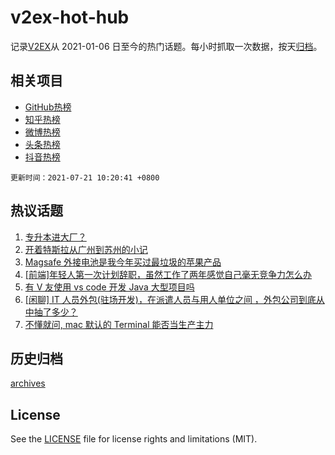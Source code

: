 # v2ex-hot-hub

 记录[V2EX](https://www.v2ex.com/)从 2021-01-06 日至今的热门话题。每小时抓取一次数据，按天[归档](archives)。
 
 ## 相关项目

- [GitHub热榜](https://github.com/snaildev/github-hot-hub)
- [知乎热榜](https://github.com/snaildev/zhihu-hot-hub)
- [微博热榜](https://github.com/snaildev/weibo-hot-hub)
- [头条热榜](https://github.com/snaildev/toutiao-hot-hub)
- [抖音热榜](https://github.com/snaildev/douyin-hot-hub)


 `更新时间：2021-07-21 10:20:41 +0800`

## 热议话题

1. [专升本进大厂？](https://www.v2ex.com/t/790613)
1. [开着特斯拉从广州到苏州的小记](https://www.v2ex.com/t/790678)
1. [Magsafe 外接电池是我今年买过最垃圾的苹果产品](https://www.v2ex.com/t/790635)
1. [[前端]年轻人第一次计划辞职，虽然工作了两年感觉自己毫无竞争力怎么办](https://www.v2ex.com/t/790577)
1. [有 V 友使用 vs code 开发 Java 大型项目吗](https://www.v2ex.com/t/790624)
1. [[闲聊] IT 人员外包(驻场开发)，在派遣人员与用人单位之间 ，外包公司到底从中抽了多少？](https://www.v2ex.com/t/790563)
1. [不懂就问, mac 默认的 Terminal 能否当生产主力](https://www.v2ex.com/t/790612)

## 历史归档

[archives](archives)

## License

See the [LICENSE](LICENSE) file for license rights and limitations (MIT).
